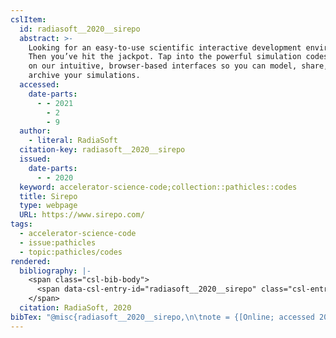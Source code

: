 ```yaml
---
cslItem:
  id: radiasoft__2020__sirepo
  abstract: >-
    Looking for an easy-to-use scientific interactive development environment?
    Then you’ve hit the jackpot. Tap into the powerful simulation codes that run
    on our intuitive, browser-based interfaces so you can model, share, and
    archive your simulations.
  accessed:
    date-parts:
      - - 2021
        - 2
        - 9
  author:
    - literal: RadiaSoft
  citation-key: radiasoft__2020__sirepo
  issued:
    date-parts:
      - - 2020
  keyword: accelerator-science-code;collection::pathicles::codes
  title: Sirepo
  type: webpage
  URL: https://www.sirepo.com/
tags:
  - accelerator-science-code
  - issue:pathicles
  - topic:pathicles/codes
rendered:
  bibliography: |-
    <span class="csl-bib-body">
      <span data-csl-entry-id="radiasoft__2020__sirepo" class="csl-entry">RadiaSoft. 2020. <i>Sirepo</i>. <a href='https://www.sirepo.com/'>https://www.sirepo.com/</a></span>
    </span>
  citation: RadiaSoft, 2020
bibTex: "@misc{radiasoft__2020__sirepo,\n\tnote = {[Online; accessed 2021-02-09]},\n\tauthor = {{RadiaSoft}},\n\tyear = {2020},\n\ttitle = {Sirepo},\n\thowpublished = {https://www.sirepo.com/},\n}\n\n"
---
```

